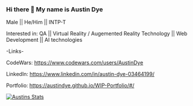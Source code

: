 ### Hi there 👋 My name is Austin Dye
Male || He/Him || INTP-T

Interested in: QA || Virtual Reality / Augemented Reality Technology || Web Development || AI technologies

-Links-

CodeWars: https://www.codewars.com/users/AustinDye

LinkedIn: https://www.linkedin.com/in/austin-dye-03464199/

Portfolio: https://austindye.github.io/WIP-Portfolio/#/


[![Austins Stats](https://github-readme-stats.vercel.app/api?username=AustinDye)](https://github.com/anuraghazra/github-readme-stats)
